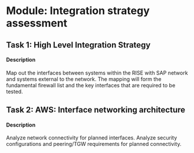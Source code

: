 
# Module: Integration strategy assessment
## Task 1: High Level Integration Strategy
#### Description
Map out the interfaces between systems within the RISE with SAP network and systems external to the network. The mapping will form the fundamental firewall list and the key interfaces that are required to be tested. 

## Task 2: AWS: Interface networking architecture
#### Description
Analyze network connectivity for planned interfaces. Analyze security configurations and peering/TGW requirements for planned connectivity. 